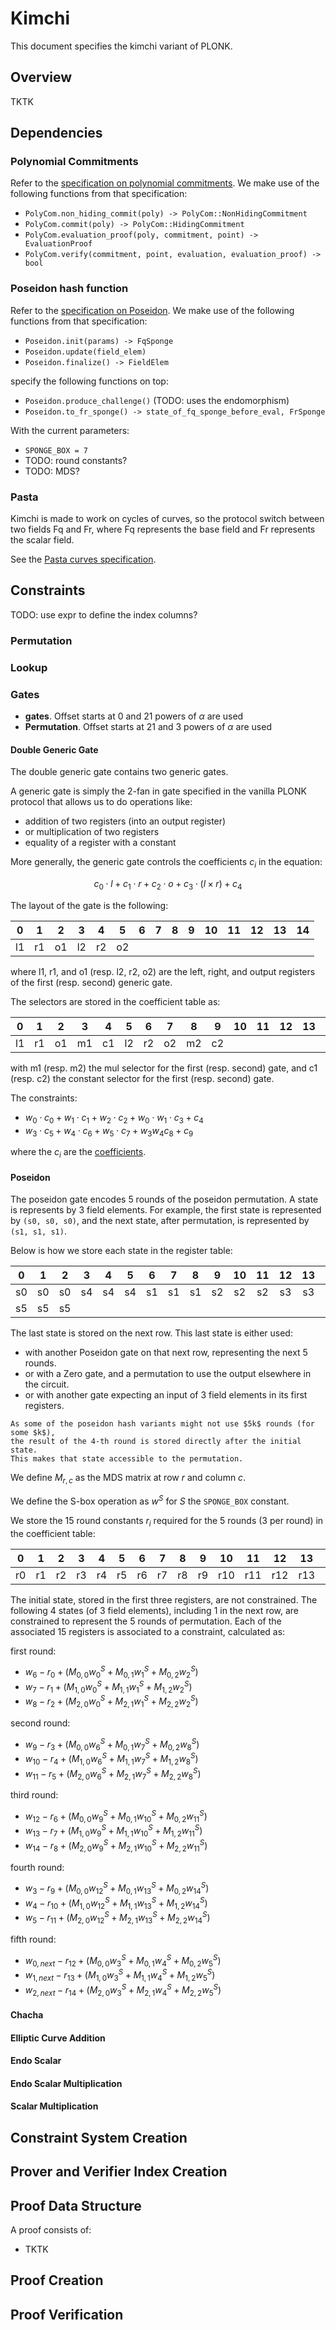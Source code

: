 # Kimchi

This document specifies the kimchi variant of PLONK.

## Overview

TKTK

## Dependencies

### Polynomial Commitments

Refer to the [specification on polynomial commitments](./poly-commitment.md). We make use of the following functions from that specification:

- `PolyCom.non_hiding_commit(poly) -> PolyCom::NonHidingCommitment`
- `PolyCom.commit(poly) -> PolyCom::HidingCommitment`
- `PolyCom.evaluation_proof(poly, commitment, point) -> EvaluationProof`
- `PolyCom.verify(commitment, point, evaluation, evaluation_proof) -> bool`

### Poseidon hash function

Refer to the [specification on Poseidon](./poseidon.md). We make use of the following functions from that specification:

- `Poseidon.init(params) -> FqSponge`
- `Poseidon.update(field_elem)`
- `Poseidon.finalize() -> FieldElem`

specify the following functions on top:

- `Poseidon.produce_challenge()` (TODO: uses the endomorphism)
- `Poseidon.to_fr_sponge() -> state_of_fq_sponge_before_eval, FrSponge`

With the current parameters:

* `SPONGE_BOX = 7`
* TODO: round constants?
* TODO: MDS?

### Pasta

Kimchi is made to work on cycles of curves, so the protocol switch between two fields Fq and Fr, where Fq represents the base field and Fr represents the scalar field.

See the [Pasta curves specification](./pasta.md).

## Constraints

TODO: use expr to define the index columns?

### Permutation



### Lookup



### Gates

<!-- generated using `cargo run --bin code-extractor` -->
* **gates**. Offset starts at 0 and 21 powers of $\alpha$ are used
* **Permutation**. Offset starts at 21 and 3 powers of $\alpha$ are used

#### Double Generic Gate

The double generic gate contains two generic gates.

A generic gate is simply the 2-fan in gate specified in the
vanilla PLONK protocol that allows us to do operations like:

* addition of two registers (into an output register)
* or multiplication of two registers
* equality of a register with a constant

More generally, the generic gate controls the coefficients $c_i$ in the equation:

$$c_0 \cdot l + c_1 \cdot r + c_2 \cdot o + c_3 \cdot (l \times r) + c_4$$

The layout of the gate is the following:

|  0 |  1 |  2 |  3 |  4 |  5 | 6 | 7 | 8 | 9 | 10 | 11 | 12 | 13 | 14 |
|:--:|:--:|:--:|:--:|:--:|:--:|:-:|:-:|:-:|:-:|:--:|:--:|:--:|:--:|:--:|
| l1 | r1 | o1 | l2 | r2 | o2 |   |   |   |   |    |    |    |    |    |

where l1, r1, and o1 (resp. l2, r2, o2)
are the left, right, and output registers
of the first (resp. second) generic gate.

The selectors are stored in the coefficient table as:

|  0 |  1 |  2 |  3 |  4 |  5 | 6  |  7 |  8 |  9 | 10 | 11 | 12 | 13 | 14 |
|:--:|:--:|:--:|:--:|:--:|:--:|:--:|:--:|:--:|:--:|:--:|:--:|:--:|:--:|:--:|
| l1 | r1 | o1 | m1 | c1 | l2 | r2 | o2 | m2 | c2 |    |    |    |    |    |

with m1 (resp. m2) the mul selector for the first (resp. second) gate,
and c1 (resp. c2) the constant selector for the first (resp. second) gate.

The constraints:

* $w_0 \cdot c_0 + w_1 \cdot c_1 + w_2 \cdot c_2 + w_0 \cdot w_1 \cdot c_3 + c_4$
* $w_3 \cdot c_5 + w_4 \cdot c_6 + w_5 \cdot c_7 + w_3 w_4 c_8 + c_9$

where the $c_i$ are the [coefficients]().


#### Poseidon

The poseidon gate encodes 5 rounds of the poseidon permutation.
A state is represents by 3 field elements. For example,
the first state is represented by `(s0, s0, s0)`,
and the next state, after permutation, is represented by `(s1, s1, s1)`.

Below is how we store each state in the register table:

|  0 |  1 |  2 |  3 |  4 |  5 |  6 |  7 |  8 |  9 | 10 | 11 | 12 | 13 | 14 |
|:--:|:--:|:--:|:--:|:--:|:--:|:--:|:--:|:--:|:--:|:--:|:--:|:--:|:--:|:--:|
| s0 | s0 | s0 | s4 | s4 | s4 | s1 | s1 | s1 | s2 | s2 | s2 | s3 | s3 | s3 |
| s5 | s5 | s5 |    |    |    |    |    |    |    |    |    |    |    |    |

The last state is stored on the next row. This last state is either used:

* with another Poseidon gate on that next row, representing the next 5 rounds.
* or with a Zero gate, and a permutation to use the output elsewhere in the circuit.
* or with another gate expecting an input of 3 field elements in its first registers.

```admonish
As some of the poseidon hash variants might not use $5k$ rounds (for some $k$),
the result of the 4-th round is stored directly after the initial state.
This makes that state accessible to the permutation.
```

We define $M_{r, c}$ as the MDS matrix at row $r$ and column $c$.

We define the S-box operation as $w^S$ for $S$ the `SPONGE_BOX` constant.

We store the 15 round constants $r_i$ required for the 5 rounds (3 per round) in the coefficient table:

|  0 |  1 |  2 |  3 |  4 |  5 |  6 |  7 |  8 |  9 | 10 | 11 | 12 | 13 | 14 |
|:--:|:--:|:--:|:--:|:--:|:--:|:--:|:--:|:--:|:--:|:--:|:--:|:--:|:--:|:--:|
| r0 | r1 | r2 | r3 | r4 | r5 | r6 | r7 | r8 | r9 | r10 | r11 | r12 | r13 | r14 |

The initial state, stored in the first three registers, are not constrained.
The following 4 states (of 3 field elements), including 1 in the next row,
are constrained to represent the 5 rounds of permutation.
Each of the associated 15 registers is associated to a constraint, calculated as:

first round:
* $w_6 - r_0 + (M_{0, 0} w_0^S + M_{0, 1} w_1^S + M_{0, 2} w_2^S)$
* $w_7 - r_1 + (M_{1, 0} w_0^S + M_{1, 1} w_1^S + M_{1, 2} w_2^S)$
* $w_8 - r_2 + (M_{2, 0} w_0^S + M_{2, 1} w_1^S + M_{2, 2} w_2^S)$

second round:
* $w_9 - r_3 + (M_{0, 0} w_6^S + M_{0, 1} w_7^S + M_{0, 2} w_8^S)$
* $w_{10} - r_4 + (M_{1, 0} w_6^S + M_{1, 1} w_7^S + M_{1, 2} w_8^S)$
* $w_{11} - r_5 + (M_{2, 0} w_6^S + M_{2, 1} w_7^S + M_{2, 2} w_8^S)$

third round:
* $w_{12} - r_6 + (M_{0, 0} w_9^S + M_{0, 1} w_{10}^S + M_{0, 2} w_{11}^S)$
* $w_{13} - r_7 + (M_{1, 0} w_9^S + M_{1, 1} w_{10}^S + M_{1, 2} w_{11}^S)$
* $w_{14} - r_8 + (M_{2, 0} w_9^S + M_{2, 1} w_{10}^S + M_{2, 2} w_{11}^S)$

fourth round:
* $w_3 - r_9 + (M_{0, 0} w_{12}^S + M_{0, 1} w_{13}^S + M_{0, 2} w_{14}^S)$
* $w_4 - r_{10} + (M_{1, 0} w_{12}^S + M_{1, 1} w_{13}^S + M_{1, 2} w_{14}^S)$
* $w_5 - r_{11} + (M_{2, 0} w_{12}^S + M_{2, 1} w_{13}^S + M_{2, 2} w_{14}^S)$

fifth round:
* $w_{0, next} - r_{12} + (M_{0, 0} w_3^S + M_{0, 1} w_4^S + M_{0, 2} w_5^S)$
* $w_{1, next} - r_{13} + (M_{1, 0} w_3^S + M_{1, 1} w_4^S + M_{1, 2} w_5^S)$
* $w_{2, next} - r_{14} + (M_{2, 0} w_3^S + M_{2, 1} w_4^S + M_{2, 2} w_5^S)$



#### Chacha 



#### Elliptic Curve Addition



#### Endo Scalar



#### Endo Scalar Multiplication



#### Scalar Multiplication 



## Constraint System Creation



## Prover and Verifier Index Creation



## Proof Data Structure

A proof consists of:

* TKTK

## Proof Creation



## Proof Verification


